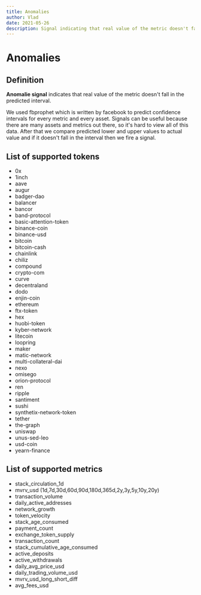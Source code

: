 ```yaml
---
title: Anomalies
author: Vlad
date: 2021-05-26
description: Signal indicating that real value of the metric doesn't fall in the predicted interval
---
```

# Anomalies

## Definition

**Anomalie signal** indicates that real value of the metric doesn't fall in the predicted interval.

We used fbprophet which is written by facebook to predict confidence intervals for every metric and every asset.
Signals can be useful because there are many assets and metrics out there, so it's hard to view all of this data.
After that we compare predicted lower and upper values to actual value and if it doesn't fall in the interval then we fire a signal. 

## List of supported tokens

* 0x
* 1inch
* aave
* augur
* badger-dao
* balancer
* bancor
* band-protocol
* basic-attention-token
* binance-coin
* binance-usd
* bitcoin
* bitcoin-cash
* chainlink
* chiliz
* compound
* crypto-com
* curve
* decentraland
* dodo
* enjin-coin
* ethereum
* ftx-token
* hex
* huobi-token
* kyber-network
* litecoin
* loopring
* maker
* matic-network
* multi-collateral-dai
* nexo
* omisego
* orion-protocol
* ren
* ripple
* santiment
* sushi
* synthetix-network-token
* tether
* the-graph
* uniswap
* unus-sed-leo
* usd-coin
* yearn-finance

## List of supported metrics

* stack_circulation_1d
* mvrv_usd (1d,7d,30d,60d,90d,180d,365d,2y,3y,5y,10y,20y)
* transaction_volume
* daily_active_addresses
* network_growth
* token_velocity
* stack_age_consumed
* payment_count
* exchange_token_supply
* transaction_count
* stack_cumulative_age_consumed
* active_deposits
* active_withdrawals
* daily_avg_price_usd
* daily_trading_volume_usd
* mvrv_usd_long_short_diff
* avg_fees_usd
